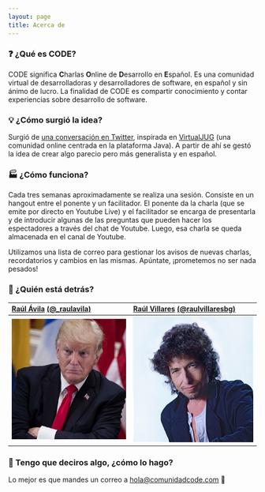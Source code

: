 ```yaml
---
layout: page
title: Acerca de
---
```


### :question: ¿Qué es CODE?

CODE significa **C**harlas **O**nline de **D**esarrollo en **E**spañol. Es una comunidad virtual de desarrolladoras y desarrolladores de software, en español y sin ánimo de lucro. La finalidad de CODE es compartir conocimiento y contar experiencias sobre desarrollo de software.

### :bulb: ¿Cómo surgió la idea?

Surgió de [una conversación en Twitter](https://masde140.com/t/meetup-virtual/279), inspirada en [VirtualJUG](https://virtualjug.com/) (una comunidad online centrada en la plataforma Java). A partir de ahí se gestó la idea de crear algo parecio pero más generalista y en español.

### :factory: ¿Cómo funciona?

Cada tres semanas aproximadamente se realiza una sesión. Consiste en un hangout entre el ponente y un facilitador. El ponente da la charla (que se emite por directo en Youtube Live) y el facilitador se encarga de presentarla y de introducir algunas de las preguntas que pueden hacer los espectadores a través del chat de Youtube. Luego, esa charla se queda almacenada en el canal de Youtube.

Utilizamos una lista de correo para gestionar los avisos de nuevas charlas, recordatorios y cambios en las mismas. Apúntate, ¡prometemos no ser nada pesados!

### :busts_in_silhouette: ¿Quién está detrás?

[Raúl Ávila](http://raulavila.com) [(@_raulavila)](https://twitter.com/_raul_avila) | [Raúl Villares](http://raulvillares.com) [(@raulvillaresbg)](https://twitter.com/raulvillaresbg)
:-------------------------|:-------------------------
![raulavila](./img/trump.jpg)  |  ![raulvillares](./img/dylan.jpg)

 

### :raising_hand: Tengo que deciros algo, ¿cómo lo hago?

Lo mejor es que mandes un correo a hola@comunidadcode.com :email: